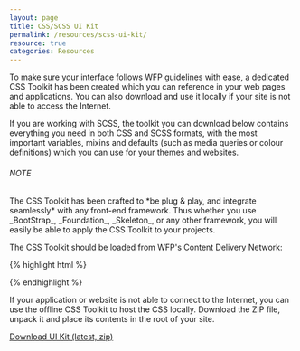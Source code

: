 ```yaml
---
layout: page
title: CSS/SCSS UI Kit
permalink: /resources/scss-ui-kit/
resource: true
categories: Resources
---
```


To make sure your interface follows WFP guidelines with ease, a dedicated CSS Toolkit has been created which you can reference in your web pages and applications. You can also download and use it locally if your site is not able to access the Internet.

If you are working with SCSS, the toolkit you can download below contains everything you need in both CSS and SCSS formats, with the most important variables, mixins and defaults (such as media queries or colour definitions) which you can use for your themes and websites.

<div class="notice">
  <h6 class="title">NOTE</h6>
  <p>The CSS Toolkit has been crafted to *be plug & play, and integrate seamlessly* with any front-end framework. Thus whether you use _BootStrap_, _Foundation_, _Skeleton_, or any other framework, you will easily be able to apply the CSS Toolkit to your projects.</p>
</div>

The CSS Toolkit should be loaded from WFP's Content Delivery Network:

{% highlight html %}
<link href="http://cdn.wfp.org/libraries/wfpui/master/pure/pure-min.css" rel="stylesheet">
<!--[if lte IE 8]>
<link href="http://cdn.wfp.org/libraries/wfpui/master/pure/grids-responsive-old-ie-min.css" rel="stylesheet">
<![endif]-->
<!--[if gt IE 8]><!-->
<link href="http://cdn.wfp.org/libraries/wfpui/master/pure/grids-responsive-min.css" rel="stylesheet">
<!--<![endif]-->
<link href="http://cdn.wfp.org/libraries/wfpui/master/wfpui.min.css" rel="stylesheet">
{% endhighlight %}

If your application or website is not able to connect to the Internet, you can use the offline CSS Toolkit to host the CSS locally. Download the ZIP file, unpack it and place its contents in the root of your site.

<div class="preview plain">
  <p>
    <a class="pure-button" href="http://cdn.wfp.org/libraries/wfpui/wfp-ui-kit-master.zip" download>Download UI Kit (latest, zip)</a>
  </p>
</div>
